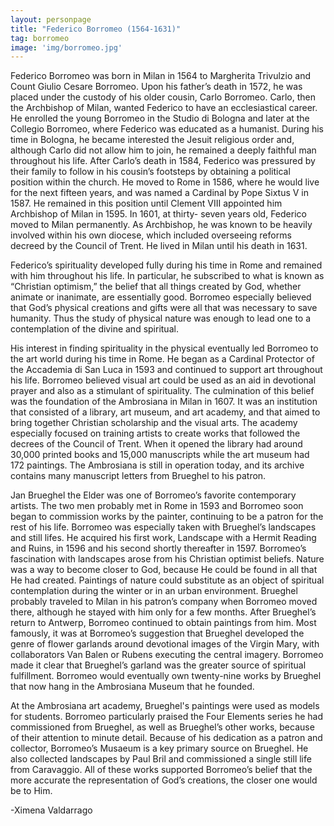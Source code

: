 ```yaml
---
layout: personpage
title: "Federico Borromeo (1564-1631)"
tag: borromeo
image: 'img/borromeo.jpg'
---
```


<p>Federico Borromeo was born in Milan in 1564 to Margherita Trivulzio and Count Giulio Cesare Borromeo. Upon his father’s death in 1572, he was placed under the custody of his older cousin, Carlo Borromeo. Carlo, then the Archbishop of Milan, wanted Federico to have an ecclesiastical career. He enrolled the young Borromeo in the Studio di Bologna and later at the Collegio Borromeo, where Federico was educated as a humanist. During his time in Bologna, he became interested the Jesuit religious order and, although Carlo did not allow him to join, he remained a deeply faithful man throughout his life. After Carlo’s death in 1584, Federico was pressured by their family to follow in his cousin’s footsteps by obtaining a political position within the church. He moved to Rome in 1586, where he would live for the next fifteen years, and was named a Cardinal by Pope Sixtus V in 1587. He remained in this position until Clement VIII appointed him Archbishop of Milan in 1595. In 1601, at thirty- seven years old, Federico moved to Milan permanently. As Archbishop, he was known to be heavily involved within his own diocese, which included overseeing reforms decreed by the Council of Trent. He lived in Milan until his death in 1631.</p>
<p>Federico’s spirituality developed fully during his time in Rome and remained with him throughout his life. In particular, he subscribed to what is known as “Christian optimism,” the belief that all things created by God, whether animate or inanimate, are essentially good. Borromeo especially believed that God’s physical creations and gifts were all that was necessary to save humanity. Thus the study of physical nature was enough to lead one to a contemplation of the divine and spiritual.</p>
<p>His interest in finding spirituality in the physical eventually led Borromeo to the art world during his time in Rome. He began as a Cardinal Protector of the Accademia di San Luca in 1593 and continued to support art throughout his life. Borromeo believed visual art could be used as an aid in devotional prayer and also as a stimulant of spirituality. The culmination of this belief was the foundation of the Ambrosiana in Milan in 1607. It was an institution that consisted of a library, art museum, and art academy, and that aimed to bring together Christian scholarship and the visual arts. The academy especially focused on training artists to create works that followed the decrees of the Council of Trent. When it opened the library had around 30,000 printed books and 15,000 manuscripts while the art museum had 172 paintings. The Ambrosiana is still in operation today, and its archive contains many manuscript letters from Brueghel to his patron.</p>
<p>Jan Brueghel the Elder was one of Borromeo’s favorite contemporary artists. The two men probably met in Rome in 1593 and Borromeo soon began to commission works by the painter, continuing to be a patron for the rest of his life. Borromeo was especially taken with Brueghel’s landscapes and still lifes. He acquired his first work, Landscape with a Hermit Reading and Ruins, in 1596 and his second shortly thereafter in 1597. Borromeo’s fascination with landscapes arose from his Christian optimist beliefs. Nature was a way to become closer to God, because He could be found in all that He had created. Paintings of nature could substitute as an object of spiritual contemplation during the winter or in an urban environment. Brueghel probably traveled to Milan in his patron’s company when Borromeo moved there, although he stayed with him only for a few months. After Brueghel’s return to Antwerp, Borromeo continued to obtain paintings from him. Most famously, it was at Borromeo’s suggestion that Brueghel developed the genre of flower garlands around devotional images of the Virgin Mary, with collaborators Van Balen or Rubens executing the central imagery. Borromeo made it clear that Brueghel’s garland was the greater source of spiritual fulfillment. Borromeo would eventually own twenty-nine works by Brueghel that now hang in the Ambrosiana Museum that he founded.</p>
<p>At the Ambrosiana art academy, Brueghel's paintings were used as models for students. Borromeo particularly praised the Four Elements series he had commissioned from Brueghel, as well as Brueghel’s other works, because of their attention to minute detail. Because of his dedication as a patron and collector, Borromeo’s Musaeum is a key primary source on Brueghel. He also collected landscapes by Paul Bril and commissioned a single still life from Caravaggio. All of these works supported Borromeo’s belief that the more accurate the representation of God’s creations, the closer one would be to Him. </p>
<p>-Ximena Valdarrago</p>
